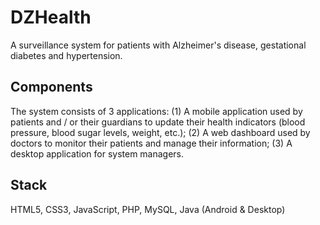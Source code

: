 # DZHealth

A surveillance system for patients with Alzheimer's disease, gestational diabetes and hypertension. 
 
## Components
The system consists of 3 applications: 
(1) A mobile application used by patients and / or their guardians to update their health indicators (blood pressure, blood sugar levels, weight, etc.); 
(2) A web dashboard used by doctors to monitor their patients and manage their information; 
(3) A desktop application for system managers. 


## Stack
HTML5, CSS3, JavaScript, PHP, MySQL, Java (Android & Desktop) 

